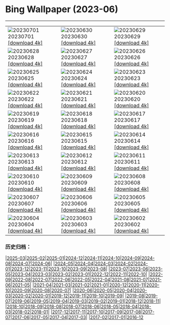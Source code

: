 # Bing Wallpaper (2023-06)
**************

<table><tr><td><img class="wallpaper" src="https://www.bing.com/th?id=OHR.ClamBears_EN-US1283973201_1920x1080.jpg" alt="20230701"> 20230701 <a href="https://www.bing.com/th?id=OHR.ClamBears_EN-US1283973201_UHD.jpg">[download 4k]</a></td><td><img class="wallpaper" src="https://www.bing.com/th?id=OHR.BanyakIslands_EN-US2426505225_1920x1080.jpg" alt="20230630"> 20230630 <a href="https://www.bing.com/th?id=OHR.BanyakIslands_EN-US2426505225_UHD.jpg">[download 4k]</a></td><td><img class="wallpaper" src="https://www.bing.com/th?id=OHR.PrideIceland_EN-US2263138010_1920x1080.jpg" alt="20230629"> 20230629 <a href="https://www.bing.com/th?id=OHR.PrideIceland_EN-US2263138010_UHD.jpg">[download 4k]</a></td></tr><tr><td><img class="wallpaper" src="https://www.bing.com/th?id=OHR.SedonaSunset_EN-US2192383635_1920x1080.jpg" alt="20230628"> 20230628 <a href="https://www.bing.com/th?id=OHR.SedonaSunset_EN-US2192383635_UHD.jpg">[download 4k]</a></td><td><img class="wallpaper" src="https://www.bing.com/th?id=OHR.VillandryGarden_EN-US2096198100_1920x1080.jpg" alt="20230627"> 20230627 <a href="https://www.bing.com/th?id=OHR.VillandryGarden_EN-US2096198100_UHD.jpg">[download 4k]</a></td><td><img class="wallpaper" src="https://www.bing.com/th?id=OHR.PetraTreasury_EN-US1981994011_1920x1080.jpg" alt="20230626"> 20230626 <a href="https://www.bing.com/th?id=OHR.PetraTreasury_EN-US1981994011_UHD.jpg">[download 4k]</a></td></tr><tr><td><img class="wallpaper" src="https://www.bing.com/th?id=OHR.NhaTrang_EN-US1821500559_1920x1080.jpg" alt="20230625"> 20230625 <a href="https://www.bing.com/th?id=OHR.NhaTrang_EN-US1821500559_UHD.jpg">[download 4k]</a></td><td><img class="wallpaper" src="https://www.bing.com/th?id=OHR.PollinatorMonarch_EN-US1506878789_1920x1080.jpg" alt="20230624"> 20230624 <a href="https://www.bing.com/th?id=OHR.PollinatorMonarch_EN-US1506878789_UHD.jpg">[download 4k]</a></td><td><img class="wallpaper" src="https://www.bing.com/th?id=OHR.PeruAmazon_EN-US1428483038_1920x1080.jpg" alt="20230623"> 20230623 <a href="https://www.bing.com/th?id=OHR.PeruAmazon_EN-US1428483038_UHD.jpg">[download 4k]</a></td></tr><tr><td><img class="wallpaper" src="https://www.bing.com/th?id=OHR.StonehengeSalisbury_EN-US1337618356_1920x1080.jpg" alt="20230622"> 20230622 <a href="https://www.bing.com/th?id=OHR.StonehengeSalisbury_EN-US1337618356_UHD.jpg">[download 4k]</a></td><td><img class="wallpaper" src="https://www.bing.com/th?id=OHR.EagleTree_EN-US8588984234_1920x1080.jpg" alt="20230621"> 20230621 <a href="https://www.bing.com/th?id=OHR.EagleTree_EN-US8588984234_UHD.jpg">[download 4k]</a></td><td><img class="wallpaper" src="https://www.bing.com/th?id=OHR.SanFranHall_EN-US0993956473_1920x1080.jpg" alt="20230620"> 20230620 <a href="https://www.bing.com/th?id=OHR.SanFranHall_EN-US0993956473_UHD.jpg">[download 4k]</a></td></tr><tr><td><img class="wallpaper" src="https://www.bing.com/th?id=OHR.TernFather_EN-US0899570111_1920x1080.jpg" alt="20230619"> 20230619 <a href="https://www.bing.com/th?id=OHR.TernFather_EN-US0899570111_UHD.jpg">[download 4k]</a></td><td><img class="wallpaper" src="https://www.bing.com/th?id=OHR.SurfSanDiego_EN-US0761983664_1920x1080.jpg" alt="20230618"> 20230618 <a href="https://www.bing.com/th?id=OHR.SurfSanDiego_EN-US0761983664_UHD.jpg">[download 4k]</a></td><td><img class="wallpaper" src="https://www.bing.com/th?id=OHR.HawksbillTurtle_EN-US0640232978_1920x1080.jpg" alt="20230617"> 20230617 <a href="https://www.bing.com/th?id=OHR.HawksbillTurtle_EN-US0640232978_UHD.jpg">[download 4k]</a></td></tr><tr><td><img class="wallpaper" src="https://www.bing.com/th?id=OHR.SmokyFireflies_EN-US8809086301_1920x1080.jpg" alt="20230616"> 20230616 <a href="https://www.bing.com/th?id=OHR.SmokyFireflies_EN-US8809086301_UHD.jpg">[download 4k]</a></td><td><img class="wallpaper" src="https://www.bing.com/th?id=OHR.FlagDayCapitol_EN-US8751000302_1920x1080.jpg" alt="20230615"> 20230615 <a href="https://www.bing.com/th?id=OHR.FlagDayCapitol_EN-US8751000302_UHD.jpg">[download 4k]</a></td><td><img class="wallpaper" src="https://www.bing.com/th?id=OHR.OkefenokeeSwamp_EN-US8688169198_1920x1080.jpg" alt="20230614"> 20230614 <a href="https://www.bing.com/th?id=OHR.OkefenokeeSwamp_EN-US8688169198_UHD.jpg">[download 4k]</a></td></tr><tr><td><img class="wallpaper" src="https://www.bing.com/th?id=OHR.BigBendAnniv_EN-US8613000977_1920x1080.jpg" alt="20230613"> 20230613 <a href="https://www.bing.com/th?id=OHR.BigBendAnniv_EN-US8613000977_UHD.jpg">[download 4k]</a></td><td><img class="wallpaper" src="https://www.bing.com/th?id=OHR.GoliathHeron_EN-US5151186674_1920x1080.jpg" alt="20230612"> 20230612 <a href="https://www.bing.com/th?id=OHR.GoliathHeron_EN-US5151186674_UHD.jpg">[download 4k]</a></td><td><img class="wallpaper" src="https://www.bing.com/th?id=OHR.PortugalDay_EN-US8470533567_1920x1080.jpg" alt="20230611"> 20230611 <a href="https://www.bing.com/th?id=OHR.PortugalDay_EN-US8470533567_UHD.jpg">[download 4k]</a></td></tr><tr><td><img class="wallpaper" src="https://www.bing.com/th?id=OHR.BalloonsTurkey_EN-US8385517143_1920x1080.jpg" alt="20230610"> 20230610 <a href="https://www.bing.com/th?id=OHR.BalloonsTurkey_EN-US8385517143_UHD.jpg">[download 4k]</a></td><td><img class="wallpaper" src="https://www.bing.com/th?id=OHR.PlayfulHumpback_EN-US8290961519_1920x1080.jpg" alt="20230609"> 20230609 <a href="https://www.bing.com/th?id=OHR.PlayfulHumpback_EN-US8290961519_UHD.jpg">[download 4k]</a></td><td><img class="wallpaper" src="https://www.bing.com/th?id=OHR.ChacoCulture_EN-US8179442556_1920x1080.jpg" alt="20230608"> 20230608 <a href="https://www.bing.com/th?id=OHR.ChacoCulture_EN-US8179442556_UHD.jpg">[download 4k]</a></td></tr><tr><td><img class="wallpaper" src="https://www.bing.com/th?id=OHR.CliffsEtretat_EN-US8125687089_1920x1080.jpg" alt="20230607"> 20230607 <a href="https://www.bing.com/th?id=OHR.CliffsEtretat_EN-US8125687089_UHD.jpg">[download 4k]</a></td><td><img class="wallpaper" src="https://www.bing.com/th?id=OHR.PlasticParrotfish_EN-US8059787303_1920x1080.jpg" alt="20230606"> 20230606 <a href="https://www.bing.com/th?id=OHR.PlasticParrotfish_EN-US8059787303_UHD.jpg">[download 4k]</a></td><td><img class="wallpaper" src="https://www.bing.com/th?id=OHR.MauiBeach_EN-US7999098369_1920x1080.jpg" alt="20230605"> 20230605 <a href="https://www.bing.com/th?id=OHR.MauiBeach_EN-US7999098369_UHD.jpg">[download 4k]</a></td></tr><tr><td><img class="wallpaper" src="https://www.bing.com/th?id=OHR.SouthKaibabTrail_EN-US7932080032_1920x1080.jpg" alt="20230604"> 20230604 <a href="https://www.bing.com/th?id=OHR.SouthKaibabTrail_EN-US7932080032_UHD.jpg">[download 4k]</a></td><td><img class="wallpaper" src="https://www.bing.com/th?id=OHR.GemsbokNamibia_EN-US7844189674_1920x1080.jpg" alt="20230603"> 20230603 <a href="https://www.bing.com/th?id=OHR.GemsbokNamibia_EN-US7844189674_UHD.jpg">[download 4k]</a></td><td><img class="wallpaper" src="https://www.bing.com/th?id=OHR.ReefAwareness_EN-US4807167780_1920x1080.jpg" alt="20230602"> 20230602 <a href="https://www.bing.com/th?id=OHR.ReefAwareness_EN-US4807167780_UHD.jpg">[download 4k]</a></td></tr></table>

### 历史归档：

|[2025-03](/../2025-03/2025-03.md)|[2025-02](/../2025-02/2025-02.md)|[2025-01](/../2025-01/2025-01.md)|[2024-12](/../2024-12/2024-12.md)|[2024-11](/../2024-11/2024-11.md)|[2024-10](/../2024-10/2024-10.md)|[2024-09](/../2024-09/2024-09.md)|[2024-08](/../2024-08/2024-08.md)|[2024-07](/../2024-07/2024-07.md)|[2024-06](/../2024-06/2024-06.md)|
|[2024-05](/../2024-05/2024-05.md)|[2024-04](/../2024-04/2024-04.md)|[2024-03](/../2024-03/2024-03.md)|[2024-02](/../2024-02/2024-02.md)|[2024-01](/../2024-01/2024-01.md)|[2023-12](/../2023-12/2023-12.md)|[2023-11](/../2023-11/2023-11.md)|[2023-10](/../2023-10/2023-10.md)|[2023-09](/../2023-09/2023-09.md)|[2023-08](/../2023-08/2023-08.md)|
|[2023-07](/../2023-07/2023-07.md)|[2023-06](/2023-06.md)|[2023-05](/../2023-05/2023-05.md)|[2023-04](/../2023-04/2023-04.md)|[2023-03](/../2023-03/2023-03.md)|[2023-02](/../2023-02/2023-02.md)|[2023-01](/../2023-01/2023-01.md)|[2022-12](/../2022-12/2022-12.md)|[2022-11](/../2022-11/2022-11.md)|[2022-10](/../2022-10/2022-10.md)|
|[2022-09](/../2022-09/2022-09.md)|[2022-08](/../2022-08/2022-08.md)|[2022-07](/../2022-07/2022-07.md)|[2022-06](/../2022-06/2022-06.md)|[2022-05](/../2022-05/2022-05.md)|[2022-04](/../2022-04/2022-04.md)|[2021-08](/../2021-08/2021-08.md)|[2021-07](/../2021-07/2021-07.md)|[2021-06](/../2021-06/2021-06.md)|[2021-05](/../2021-05/2021-05.md)|
|[2021-04](/../2021-04/2021-04.md)|[2021-03](/../2021-03/2021-03.md)|[2021-02](/../2021-02/2021-02.md)|[2021-01](/../2021-01/2021-01.md)|[2020-12](/../2020-12/2020-12.md)|[2020-11](/../2020-11/2020-11.md)|[2020-10](/../2020-10/2020-10.md)|[2020-09](/../2020-09/2020-09.md)|[2020-08](/../2020-08/2020-08.md)|[2020-07](/../2020-07/2020-07.md)|
|[2020-06](/../2020-06/2020-06.md)|[2020-05](/../2020-05/2020-05.md)|[2020-04](/../2020-04/2020-04.md)|[2020-03](/../2020-03/2020-03.md)|[2020-02](/../2020-02/2020-02.md)|[2020-01](/../2020-01/2020-01.md)|[2019-12](/../2019-12/2019-12.md)|[2019-11](/../2019-11/2019-11.md)|[2019-10](/../2019-10/2019-10.md)|[2019-09](/../2019-09/2019-09.md)|
|[2019-08](/../2019-08/2019-08.md)|[2019-07](/../2019-07/2019-07.md)|[2019-06](/../2019-06/2019-06.md)|[2019-05](/../2019-05/2019-05.md)|[2019-04](/../2019-04/2019-04.md)|[2019-03](/../2019-03/2019-03.md)|[2019-02](/../2019-02/2019-02.md)|[2019-01](/../2019-01/2019-01.md)|[2018-12](/../2018-12/2018-12.md)|[2018-11](/../2018-11/2018-11.md)|
|[2018-10](/../2018-10/2018-10.md)|[2018-09](/../2018-09/2018-09.md)|[2018-08](/../2018-08/2018-08.md)|[2018-07](/../2018-07/2018-07.md)|[2018-06](/../2018-06/2018-06.md)|[2018-05](/../2018-05/2018-05.md)|[2018-04](/../2018-04/2018-04.md)|[2018-03](/../2018-03/2018-03.md)|[2018-02](/../2018-02/2018-02.md)|[2018-01](/../2018-01/2018-01.md)|
|[2017-12](/../2017-12/2017-12.md)|[2017-11](/../2017-11/2017-11.md)|[2017-10](/../2017-10/2017-10.md)|[2017-09](/../2017-09/2017-09.md)|[2017-08](/../2017-08/2017-08.md)|[2017-07](/../2017-07/2017-07.md)|[2017-06](/../2017-06/2017-06.md)|[2017-05](/../2017-05/2017-05.md)|[2017-04](/../2017-04/2017-04.md)|[2017-03](/../2017-03/2017-03.md)|
|[2017-02](/../2017-02/2017-02.md)|[2017-01](/../2017-01/2017-01.md)|[2016-12](/../2016-12/2016-12.md)